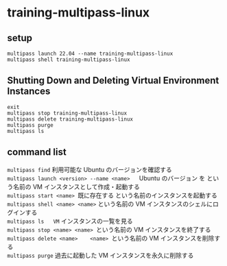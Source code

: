 # training-multipass-linux

## setup

`multipass launch 22.04 --name training-multipass-linux`  
`multipass shell training-multipass-linux`

## Shutting Down and Deleting Virtual Environment Instances

`exit`  
`multipass stop training-multipass-linux`  
`multipass delete training-multipass-linux`  
`multipass purge`  
`multipass ls`

## command list

`multipass find` 利用可能な Ubuntu のバージョンを確認する  
`multipass launch <version> --name <name>	`Ubuntu のバージョン <version> を <name> という名前の VM インスタンスとして作成・起動する  
`multipass start <name>	`既に存在する <name> という名前のインスタンスを起動する  
`multipass shell <name>	<name>` という名前の VM インスタンスのシェルにログインする  
`multipass ls	VM` インスタンスの一覧を見る  
`multipass stop <name> <name> `という名前の VM インスタンスを終了する  
`multipass delete <name>	<name> `という名前の VM インスタンスを削除する  
`multipass purge` 過去に起動した VM インスタンスを永久に削除する
